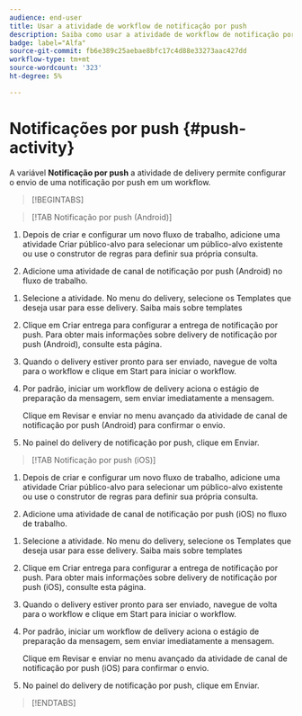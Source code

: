 ```yaml
---
audience: end-user
title: Usar a atividade de workflow de notificação por push
description: Saiba como usar a atividade de workflow de notificação por push
badge: label="Alfa"
source-git-commit: fb6e389c25aebae8bfc17c4d88e33273aac427dd
workflow-type: tm+mt
source-wordcount: '323'
ht-degree: 5%

---
```



# Notificações por push {#push-activity}

A variável **Notificação por push** a atividade de delivery permite configurar o envio de uma notificação por push em um workflow.

>[!BEGINTABS]

>[!TAB Notificação por push (Android)]

1. Depois de criar e configurar um novo fluxo de trabalho, adicione uma atividade Criar público-alvo para selecionar um público-alvo existente ou use o construtor de regras para definir sua própria consulta.

1. Adicione uma atividade de canal de notificação por push (Android) no fluxo de trabalho.

<!--
1. Select the Type of delivery:

    * Single delivery: Choose this option if you want the push notification to be sent only once. You have the flexibility to choose whether or not to include an outbound transition from this activity.

    * Recurring delivery: Choose this option if you want the push notification to be sent multiple times based on a defined frequency. The frequency can be configured using a Scheduler activity, allowing you to schedule the push notification to be sent at regular intervals.
-->

1. Selecione a atividade. No menu do delivery, selecione os Templates que deseja usar para esse delivery. Saiba mais sobre templates

1. Clique em Criar entrega para configurar a entrega de notificação por push. Para obter mais informações sobre delivery de notificação por push (Android), consulte esta página.

1. Quando o delivery estiver pronto para ser enviado, navegue de volta para o workflow e clique em Start para iniciar o workflow.

1. Por padrão, iniciar um workflow de delivery aciona o estágio de preparação da mensagem, sem enviar imediatamente a mensagem.

   Clique em Revisar e enviar no menu avançado da atividade de canal de notificação por push (Android) para confirmar o envio.

1. No painel do delivery de notificação por push, clique em Enviar.

>[!TAB Notificação por push (iOS)]

1. Depois de criar e configurar um novo fluxo de trabalho, adicione uma atividade Criar público-alvo para selecionar um público-alvo existente ou use o construtor de regras para definir sua própria consulta.

1. Adicione uma atividade de canal de notificação por push (iOS) no fluxo de trabalho.

<!--
1. Select the Type of delivery:

    * Single delivery: Choose this option if you want the push notification to be sent only once. You have the flexibility to choose whether or not to include an outbound transition from this activity.

    * Recurring delivery: Choose this option if you want the push notification to be sent multiple times based on a defined frequency. The frequency can be configured using a Scheduler activity, allowing you to schedule the push notification to be sent at regular intervals.
-->

1. Selecione a atividade. No menu do delivery, selecione os Templates que deseja usar para esse delivery. Saiba mais sobre templates

1. Clique em Criar entrega para configurar a entrega de notificação por push. Para obter mais informações sobre delivery de notificação por push (iOS), consulte esta página.

1. Quando o delivery estiver pronto para ser enviado, navegue de volta para o workflow e clique em Start para iniciar o workflow.

1. Por padrão, iniciar um workflow de delivery aciona o estágio de preparação da mensagem, sem enviar imediatamente a mensagem.

   Clique em Revisar e enviar no menu avançado da atividade de canal de notificação por push (iOS) para confirmar o envio.

1. No painel do delivery de notificação por push, clique em Enviar.

>[!ENDTABS]